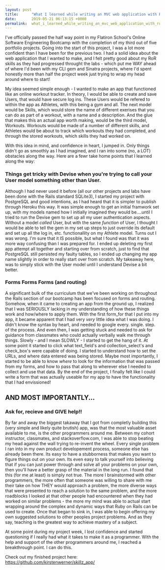 ```yaml
---
layout: post
title:      "What I learned while writing an MVC web application with Ruby on Rails"
date:       2019-05-21 06:13:15 +0000
permalink:  what_i_learned_while_writing_an_mvc_web_application_with_ruby_on_rails
---
```



I've officially passed the half way point in my Flatiron School's Online Software Engineering Bootcamp with the completion of my third out of five portfolio projects. Going into the start of this project, I was a lot more confident than I have been for the previous two. I had a solid idea about the web application that I wanted to make, and I felt pretty good about my RoR skills as they had progressed throught the labs - which put me WAY ahead of where I'd been with my CLI gem and Sinatra projects, where I'd spent honestly more than half the project week just trying to wrap my head around where to start! 

My idea seemed simple enough - I wanted to make an app that functioned like an online workout tracker. In theory, I would be able to create and save Users, that would have secure log ins. These Users would be refered to within the app as Athletes, with this being a gym and all. The next model would be Skills, which would store the name of different exerises that you can do as part of a workout, with a name and a description. And the glue that makes this an actual app worth making, would be the third model, Workouts. Workouts would be made of a number of different skills, and Athletes would be about to track which workouts they had completed, and through the stored workouts, which skills they had worked on.

With this idea in mind, and confidence in heart, I jumped in. Only things didn't go as smoothly as I had imagined, and I ran into some (no, a LOT) obstacles along the way. Here are a fewr take home points that I learned along the way: 

### Things get tricky with Devise when you're trying to call your User model something other than User.

Although I had never used it before (all our other projects and labs have been done with the Rails standard SQLite3), I started my project with PostgreSQL and good intentions, as I had heard that it is simpler to publish through Heroku this way. It was simple enough to get an initial framwork set up, with my models named how I initially imagined they would be....until I tried to run the Devise gem to set up all my user authentication aspects. Without a model *called* User, but with the same *function* of User, I thought I would be able to tell the gem in my set up steps to just override its default and set up all the log in, etc. functionallity on my Athlete model. Turns out I was wrong. I'm sure that it IS possible, but what I found was that it was more way confusing than I was prepared for.  I ended up deleting my first app attempt all together and starting over from scratch, just to find that PostgreSQL still persisted my faulty tables, so I ended up changing my app name slightly in order to really start over from scratch. My takeaway here, was to simply stick with the User model until I understand Devise a bit better.

### Forms Forms Forms (and routing) 

A significant bulk of the curriculum that we've been working on throughout the Rails section of our bootcamp has been focused on forms and routing. Somehow, when it came to creating an app from the ground up, I realized that I was SERIOUSLY lacking in my understanding of how these things work and how/where to apply them.  With the first form_for that I put into my app, it became apparent that I had very *very* little idea what I was doing. I didn't know the syntax by heart, and needed to google every. single. step. of the process. And even then, I was getting stuck and needed to ask for guidance from classmates who could actually verbally walk me through things. Slowly - and I mean SLOWLY - I started to get the hang of it. At some point it started to click what text_field's and collection_select's and check_box's were capable of doing. I started to understand how to set the URLs, and where data entered was being stored. Maybe most importantly, I started to be able to know *where* to look for the information that was passed from my forms, and how to pass that along to wherever else I needed to collect and use that data. By the end of the project, I finally felt like I could write a form that was actually useable for my app to have the functionality that I had envissioned! 

## AND MOST IMPORTANTLY...
### Ask for, recieve and GIVE help!! 

By far and away the biggest takaway that I got from completly building this (very simple and likely quite brutish) app, was that the most valuable asset available to me, is the other programmers around me. Between my cohort instructor, classmates, and stackoverflow.com, I was able to stop beating my head against the wall trying to re-invent the wheel. Every single problem I ran into in my own product developement process, someone else has already been there. Its easy to have a stubborness that makes you want to figure things out on your own. Its even easy to talk yourself into believing that if you can just power through and solve all your problems on your own, then you'll have a better grasp of the material in the long run. I found that this (for me at least) is simply not true. The more I brainstormed with other programmers, the more often that someone was willing to share with me their take on how THEY would approach a problem, the more diverse ways that were presented to reach a solution to the same problem, and the more roadblocks I looked at that other people had encountered when they had worked on similar problems - the more my mind was able to actual start wrapping around the complex and dynamic ways that Ruby on Rails can be used to create. Once that began to sink in, I was able to begin offering my *own* suggested solutions to other peoples project problems. And as they say, teaching is the greatest way to achieve mastery of a subject. 

At some point during my project week, I lost confidence and started questioning if I really had what it takes to make it as a programmer. With the help and support of the other programmers around me, I reached a breakthrough point. I can do this. 

Check out my finished project here: https://github.com/kirstenwerner/skillz_app/
